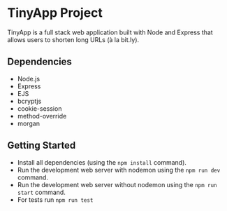 # TinyApp Project

TinyApp is a full stack web application built with Node and Express that allows users to shorten long URLs (à la bit.ly).

## Dependencies

- Node.js
- Express
- EJS
- bcryptjs
- cookie-session
- method-override
- morgan

## Getting Started

- Install all dependencies (using the `npm install` command).
- Run the development web server with nodemon using the `npm run dev` command.
- Run the development web server without nodemon using the `npm run start` command.
- For tests run `npm run test`
